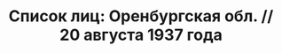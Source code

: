 ---
title: 'Список лиц: Оренбургская обл. // 20 августа 1937 года'
description: РГАСПИ, ф.17, т.2, оп.171, дело 410, лист 260
images:
- /disk/pictures/v02/17-171-410-260.jpg
- /disk/pictures/v02/17-171-410-261.jpg
- /disk/pictures/v02/17-171-410-262.jpg
- /disk/pictures/v02/17-171-410-263.jpg
- /disk/pictures/v02/17-171-410-264.jpg
- /disk/pictures/v02/17-171-410-265.jpg
---